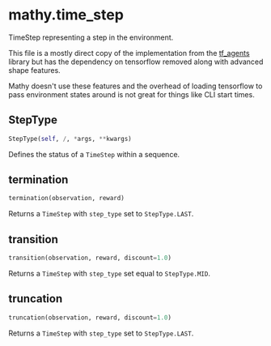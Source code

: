 # mathy.time_step
TimeStep representing a step in the environment.

This file is a mostly direct copy of the implementation from the
[tf_agents](https://github.com/tensorflow/agents) library but has
the dependency on tensorflow removed along with advanced shape
features.

Mathy doesn't use these features and the overhead of loading tensorflow
to pass environment states around is not great for things like CLI start
times.

## StepType
```python
StepType(self, /, *args, **kwargs)
```
Defines the status of a `TimeStep` within a sequence.
## termination
```python
termination(observation, reward)
```
Returns a `TimeStep` with `step_type` set to `StepType.LAST`.
## transition
```python
transition(observation, reward, discount=1.0)
```
Returns a `TimeStep` with `step_type` set equal to `StepType.MID`.
## truncation
```python
truncation(observation, reward, discount=1.0)
```
Returns a `TimeStep` with `step_type` set to `StepType.LAST`.
